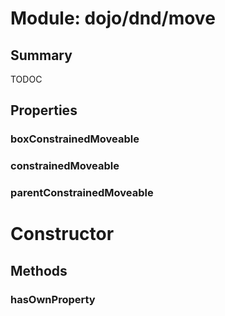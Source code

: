 # Module: dojo/dnd/move

## Summary

TODOC
## Properties

### boxConstrainedMoveable


### constrainedMoveable


### parentConstrainedMoveable


# Constructor

## Methods

### hasOwnProperty


